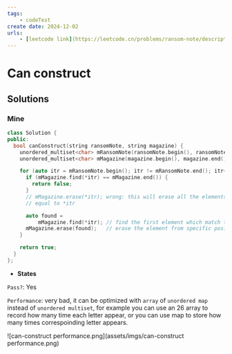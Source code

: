 ```yaml
---
tags:
    - codeTest
create date: 2024-12-02
urls:
    - [leetcode link](https://leetcode.cn/problems/ransom-note/description/)
---
```


# Can construct

## Solutions

### Mine

```cpp
class Solution {
public:
  bool canConstruct(string ransomNote, string magazine) {
    unordered_multiset<char> mRansomNote(ransomNote.begin(), ransomNote.end());
    unordered_multiset<char> mMagazine(magazine.begin(), magazine.end());

    for (auto itr = mRansomNote.begin(); itr != mRansomNote.end(); itr++) {
      if (mMagazine.find(*itr) == mMagazine.end()) {
        return false;
      }
      // mMagazine.erase(*itr); wrong: this will erase all the elements which
      // equal to *itr

      auto found =
          mMagazine.find(*itr); // find the first element which match the value
      mMagazine.erase(found);   // erase the element from specific position
    }

    return true;
  }
};
```

- **States**

`Pass?`: Yes

`Performance`: very bad, it can be optimized with `array` of `unordered map` instead of `unordered multiset`, for example you can use an 26 array to record how many time each letter appear, or you can use map to store how many times correspoinding letter appears.

![can-construct performance.png](assets/imgs/can-construct performance.png)
